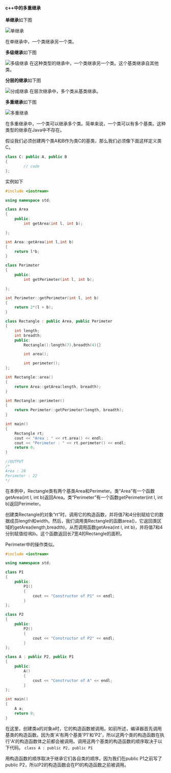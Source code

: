 #### c++中的多重继承

**单继承**如下图

![单继承](../resource/3_1.png)

在单继承中，一个类继承另一个类。

**多级继承**如下图

![多级继承](../resource/3_2.png)
在这种类型的继承中，一个类继承另一个类。这个基类继承自其他类。

**分层的继承**如下图

![分成继承](../resource/3_3.png)
在层次继承中，多个类从基类继承。

**多重继承**如下图

![多重继承](../resource/3_4.png)

在多重继承中，一个类可以继承多个类。简单来说，一个类可以有多个基类。这种类型的继承在Java中不存在。

假设我们必须创建两个类A和B作为类C的基类，那么我们必须像下面这样定义类C。

```C++
class C: public A, public B
{
        // code
};
```

实例如下
```C++
#include <iostream>

using namespace std;

class Area
{
	public:
		int getArea(int l, int b);

};

int Area::getArea(int l,int b)
{
	return l*b;
}

class Perimeter
{
	public:
		int getPerimeter(int l, int b);

};

int Perimeter::getPerimeter(int l, int b)
{
	return 2*(l + b);
}

class Rectangle : public Area, public Perimeter
{
	int length;
	int breadth;
	public:
		Rectangle():length(7),breadth(4){}

		int area();

		int perimeter();
};

int Rectangle::area()
{
	return Area::getArea(length, breadth);
}

int Rectangle::perimeter()
{
	return Perimeter::getPerimeter(length, breadth);
}

int main()
{
	Rectangle rt;
	cout << "Area : " << rt.area() << endl;
	cout << "Perimeter : " << rt.perimeter() << endl;
	return 0;
}

//OUTPUT
/*
Area : 28
Perimeter : 22
*/
```

在本例中，Rectangle类有两个基类Area和Perimeter。类“Area”有一个函数getArea(int l, int b)返回Area。类“Perimeter”有一个函数getPerimeter(int l, int b)返回Perimeter。

创建类Rectangle的对象“rt”时，调用它的构造函数，并将值7和4分别赋给它的数据成员length和width。然后，我们调用类Rectangle的函数area()，它返回类区域的getArea(length,breadth)，从而调用函数getArea(int l, int b)，并将值7和4分别赋值给l和b。这个函数返回长7宽4的Rectangle的面积。

Perimeter中的操作类似。

```C++
#include <iostream>

using namespace std;

class P1
{
	public:
		P1()
		{
			cout << "Constructor of P1" << endl;
		}
};

class P2
{
	public:
		P2()
		{
			cout << "Constructor of P2" << endl;
		}
};

class A : public P2, public P1
{
	public:
		A()
		{
			cout << "Constructor of A" << endl;
		}
};

int main()
{
	A a;
	return 0;
}
```

在这里，创建类a的对象a时，它的构造函数被调用。如前所述，编译器首先调用基类的构造函数。因为类'A'有两个基类'P1'和'P2'，所以这两个类的构造函数在执行'A'的构造函数体之前都会被调用。调用这两个基类的构造函数的顺序取决于以下代码。
`class A : public P2, public P1`

用构造函数的顺序取决于继承它们各自类的顺序。因为我们在public P1之前写了public P2，所以P2的构造函数会在P1的构造函数之前被调用。